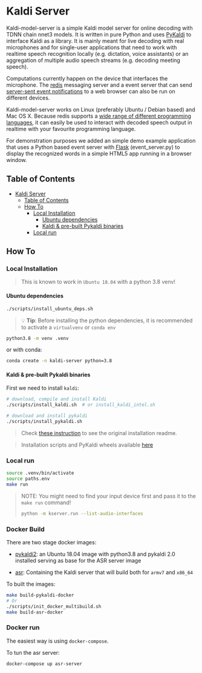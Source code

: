 # Kaldi Server

Kaldi-model-server is a simple Kaldi model server for online decoding with TDNN
chain nnet3 models.
It is written in pure Python and uses [PyKaldi](https://github.com/pykaldi/pykaldi)
to interface Kaldi as a library. It is mainly meant for live decoding with real
microphones and for single-user applications that need to work with realtime
speech recognition locally (e.g. dictation, voice assistants) or an aggregation
of multiple audio speech streams (e.g. decoding meeting speech).

Computations currently happen on the device that interfaces the microphone.
The [redis](https://redis.io) messaging server and a event server that can send
[server-sent event notifications](https://www.w3schools.com/html/html5_serversentevents.asp)
to a web browser can also be run on different devices.

Kaldi-model-server works on Linux (preferably Ubuntu / Debian based) and Mac OS X.
Because redis supports a [wide range of different programming languages](https://redis.io/clients),
it can easily be used to interact with decoded speech output in realtime with your favourite
programming language.

For demonstration purposes we added an simple demo example application that uses a
Python based event server with [Flask](https://palletsprojects.com/p/flask/)
(event_server.py) to display the recognized words in a simple HTML5 app running in a browser window.


## Table of Contents

<!--ts-->
   * [Kaldi Server](#kaldi-server)
      * [Table of Contents](#table-of-contents)
      * [How To](#how-to)
         * [Local Installation](#local-installation)
            * [Ubuntu dependencies](#ubuntu-dependencies)
            * [Kaldi &amp; pre-built Pykaldi binaries](#kaldi--pre-built-pykaldi-binaries)
         * [Local run](#local-run)

<!-- Added by: jose, at: Thu Dec  9 00:36:03 CET 2021 -->

<!--te-->

## How To

### Local Installation

> This is known to work in `Ubuntu 18.04` with a python 3.8 venv!

#### Ubuntu dependencies

```bash
./scripts/install_ubuntu_deps.sh
```

> 💡 **Tip**: Before installing the python dependencies, it is recommended to activate a
> `virtualvenv` or `conda env`

```bash
python3.8 -m venv .venv
```

or with conda:

```bash
conda create -n kaldi-server python=3.8
```

#### Kaldi & pre-built Pykaldi binaries


First we need to install `kaldi`:

```bash
# download, compile and install Kaldi
./scripts/install_kaldi.sh  # or install_kaldi_intel.sh

# download and install pykaldi
./scripts/install_pykaldi.sh
```

> Check [these instruction](http://ltdata1.informatik.uni-hamburg.de/pykaldi/README.txt)
> to see the original installation readme.

> Installation scripts and PyKaldi wheels available
> [here](https://ltdata1.informatik.uni-hamburg.de/pykaldi/)


### Local run

```bash
source .venv/bin/activate
source paths.env
make run
```

> NOTE: You might need to find your input device first and pass it to the `make run` command!
>
> ```bash
> python -m kserver.run --list-audio-interfaces
> ```


### Docker Build

There are two stage docker images:

 - [pykaldi2](dockerfiles/pykaldi2.Dockerfile): an Ubuntu 18.04 image with python3.8 and
      pykaldi 2.0 installed serving as base for the ASR server image

 - [asr](dockerfiles/asr.Dockerfile): Containing the Kaldi server that will build
   both for `armv7` and `x86_64`


 To built the images:

 ```bash
 make build-pykaldi-docker
 # Or
 ./scripts/init_docker_multibuild.sh
 make build-asr-docker
 ```

 ### Docker run

 The easiest way is using `docker-compose`.

 To tun the asr server:

 ```bash
 docker-compose up asr-server
 ```
